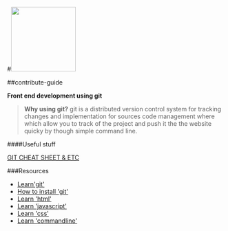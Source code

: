 

#<img src="http://aberobotics.github.io/images/ARR Logo.png" width="150"/>


##contribute-guide

 **Front end development using git**

> **Why using git?** git is a distributed version control system for tracking changes and implementation for sources code management where which allow you to track of the project and push it the the website quicky by though simple command line.

####Useful stuff

[GIT CHEAT SHEET & ETC](https://downloads.git-tower.com/content/cheat-sheet-bundle.zip)



###Resources

- [Learn'git'](https://www.codecademy.com/learn/learn-git)
- [How to install 'git'](https://www.linode.com/docs/development/version-control/how-to-install-git-on-linux-mac-and-windows)
- [Learn 'html'](https://www.codecademy.com/learn/learn-html)
- [Learn 'javascript'](https://www.codecademy.com/learn/introduction-to-javascript)
- [Learn 'css'](https://www.codecademy.com/learn/learn-css)
- [Learn 'commandline'](https://www.codecademy.com/learn/learn-the-command-line)
